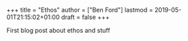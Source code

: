 +++
title = "Ethos"
author = ["Ben Ford"]
lastmod = 2019-05-01T21:15:02+01:00
draft = false
+++

First blog post about ethos and stuff
